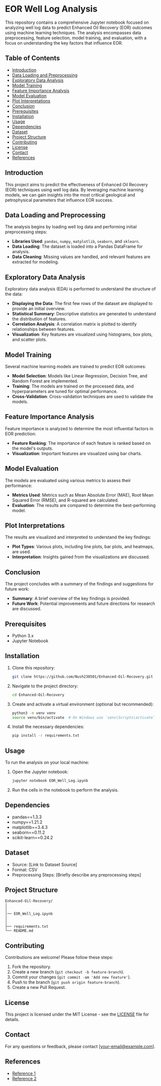 # EOR Well Log Analysis

This repository contains a comprehensive Jupyter notebook focused on analyzing well log data to predict Enhanced Oil Recovery (EOR) outcomes using machine learning techniques. The analysis encompasses data preprocessing, feature selection, model training, and evaluation, with a focus on understanding the key factors that influence EOR.

## Table of Contents
- [Introduction](#introduction)
- [Data Loading and Preprocessing](#data-loading-and-preprocessing)
- [Exploratory Data Analysis](#exploratory-data-analysis)
- [Model Training](#model-training)
- [Feature Importance Analysis](#feature-importance-analysis)
- [Model Evaluation](#model-evaluation)
- [Plot Interpretations](#plot-interpretations)
- [Conclusion](#conclusion)
- [Prerequisites](#prerequisites)
- [Installation](#installation)
- [Usage](#usage)
- [Dependencies](#dependencies)
- [Dataset](#dataset)
- [Project Structure](#project-structure)
- [Contributing](#contributing)
- [License](#license)
- [Contact](#contact)
- [References](#references)

## Introduction

This project aims to predict the effectiveness of Enhanced Oil Recovery (EOR) techniques using well log data. By leveraging machine learning models, we can gain insights into the most critical geological and petrophysical parameters that influence EOR success.

## Data Loading and Preprocessing

The analysis begins by loading well log data and performing initial preprocessing steps:

- **Libraries Used**: `pandas`, `numpy`, `matplotlib`, `seaborn`, and `sklearn`.
- **Data Loading**: The dataset is loaded into a Pandas DataFrame for analysis.
- **Data Cleaning**: Missing values are handled, and relevant features are extracted for modeling.

## Exploratory Data Analysis

Exploratory data analysis (EDA) is performed to understand the structure of the data:

- **Displaying the Data**: The first few rows of the dataset are displayed to provide an initial overview.
- **Statistical Summary**: Descriptive statistics are generated to understand the distribution of features.
- **Correlation Analysis**: A correlation matrix is plotted to identify relationships between features.
- **Visualization**: Key features are visualized using histograms, box plots, and scatter plots.

## Model Training

Several machine learning models are trained to predict EOR outcomes:

- **Model Selection**: Models like Linear Regression, Decision Tree, and Random Forest are implemented.
- **Training**: The models are trained on the processed data, and hyperparameters are tuned for optimal performance.
- **Cross-Validation**: Cross-validation techniques are used to validate the models.

## Feature Importance Analysis

Feature importance is analyzed to determine the most influential factors in EOR prediction:

- **Feature Ranking**: The importance of each feature is ranked based on the model's outputs.
- **Visualization**: Important features are visualized using bar charts.

## Model Evaluation

The models are evaluated using various metrics to assess their performance:

- **Metrics Used**: Metrics such as Mean Absolute Error (MAE), Root Mean Squared Error (RMSE), and R-squared are calculated.
- **Evaluation**: The results are compared to determine the best-performing model.

## Plot Interpretations

The results are visualized and interpreted to understand the key findings:

- **Plot Types**: Various plots, including line plots, bar plots, and heatmaps, are used.
- **Interpretation**: Insights gained from the visualizations are discussed.

## Conclusion

The project concludes with a summary of the findings and suggestions for future work:

- **Summary**: A brief overview of the key findings is provided.
- **Future Work**: Potential improvements and future directions for research are discussed.

## Prerequisites

- Python 3.x
- Jupyter Notebook

## Installation

1. Clone this repository:
    ```bash
    git clone https://github.com/Nush230501/Enhanced-Oil-Recovery.git
    ```
2. Navigate to the project directory:
    ```bash
    cd Enhanced-Oil-Recovery
    ```
3. Create and activate a virtual environment (optional but recommended):
    ```bash
    python3 -m venv venv
    source venv/bin/activate  # On Windows use `venv\Scripts\activate`
    ```
4. Install the necessary dependencies:
    ```bash
    pip install -r requirements.txt
    ```

## Usage

To run the analysis on your local machine:

1. Open the Jupyter notebook:
    ```bash
    jupyter notebook EOR_Well_Log.ipynb
    ```
2. Run the cells in the notebook to perform the analysis.

## Dependencies

- pandas==1.3.3
- numpy==1.21.2
- matplotlib==3.4.3
- seaborn==0.11.2
- scikit-learn==0.24.2

## Dataset

- Source: [Link to Dataset Source]
- Format: CSV
- Preprocessing Steps: [Briefly describe any preprocessing steps]

## Project Structure

```
Enhanced-Oil-Recovery/
│
│
│── EOR_Well_Log.ipynb
│
│
├── requirements.txt
└── README.md
```


## Contributing

Contributions are welcome! Please follow these steps:

1. Fork the repository.
2. Create a new branch (`git checkout -b feature-branch`).
3. Commit your changes (`git commit -am 'Add new feature'`).
4. Push to the branch (`git push origin feature-branch`).
5. Create a new Pull Request.

## License

This project is licensed under the MIT License - see the [LICENSE](LICENSE) file for details.

## Contact

For any questions or feedback, please contact [your-email@example.com].

## References

- [Reference 1](#)
- [Reference 2](#)
